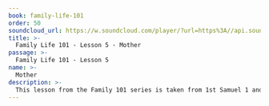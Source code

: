 ```yaml
---
book: family-life-101
order: 50
soundcloud_url: https://w.soundcloud.com/player/?url=https%3A//api.soundcloud.com/tracks/
title: >-
  Family Life 101 - Lesson 5 - Mother
passage: >-
  Family Life 101 - Lesson 5
name: >-
  Mother
description: >-
  This lesson from the Family 101 series is taken from 1st Samuel 1 and the story of Hannah. Pastor Art examines and discusses seven things every mother should know.
---
```


